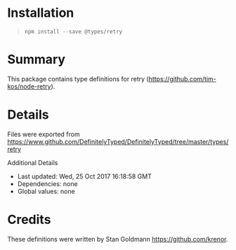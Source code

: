 # Installation
> `npm install --save @types/retry`

# Summary
This package contains type definitions for retry (https://github.com/tim-kos/node-retry).

# Details
Files were exported from https://www.github.com/DefinitelyTyped/DefinitelyTyped/tree/master/types/retry

Additional Details
 * Last updated: Wed, 25 Oct 2017 16:18:58 GMT
 * Dependencies: none
 * Global values: none

# Credits
These definitions were written by Stan Goldmann <https://github.com/krenor>.

